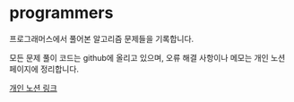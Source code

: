# programmers
프로그래머스에서 풀어본 알고리즘 문제들을 기록합니다.

모든 문제 풀이 코드는 github에 올리고 있으며,
오류 해결 사항이나 메모는 개인 노션 페이지에 정리합니다.

[개인 노션 링크](https://jinuk.notion.site/Programmers-411be91b7ba549d78e842eb3c57e8eae)
